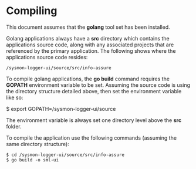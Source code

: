 # Compiling

This document assumes that the **golang** tool set has been installed.

Golang applications always have a **src** directory which contains the applications source code, along with any associated projects that are referenced by the primary application. The following shows where the applications source code resides:

    /sysmon-logger-ui/source/src/info-assure

To compile golang applications, the **go build** command requires the **GOPATH** environment variable to be set. Assuming the source code is using the directory structure detailed above, then set the environment variable like so:

   $ export GOPATH=/sysmon-logger-ui/source

The environment variable is always set one directory level above the **src** folder.

To compile the application use the following commands (assuming the same directory structure):

```
$ cd /sysmon-logger-ui/source/src/info-assure
$ go build -o sml-ui
```
